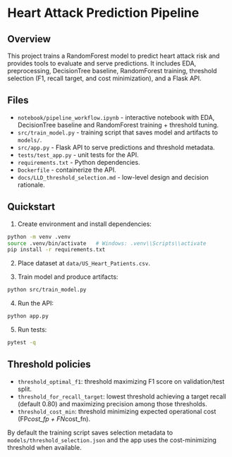 # Heart Attack Prediction Pipeline

## Overview
This project trains a RandomForest model to predict heart attack risk and provides tools to evaluate and serve predictions.
It includes EDA, preprocessing, DecisionTree baseline, RandomForest training, threshold selection (F1, recall target, and cost minimization), and a Flask API.

## Files
- `notebook/pipeline_workflow.ipynb` - interactive notebook with EDA, DecisionTree baseline and RandomForest training + threshold tuning.
- `src/train_model.py` - training script that saves model and artifacts to `models/`.
- `src/app.py` - Flask API to serve predictions and threshold metadata.
- `tests/test_app.py` - unit tests for the API.
- `requirements.txt` - Python dependencies.
- `Dockerfile` - containerize the API.
- `docs/LLD_threshold_selection.md` - low-level design and decision rationale.

## Quickstart
1. Create environment and install dependencies:
```bash
python -m venv .venv
source .venv/bin/activate   # Windows: .venv\\Scripts\\activate
pip install -r requirements.txt
```

2. Place dataset at `data/US_Heart_Patients.csv`.

3. Train model and produce artifacts:
```bash
python src/train_model.py
```

4. Run the API:
```bash
python app.py
```

5. Run tests:
```bash
pytest -q
```

## Threshold policies
- `threshold_optimal_f1`: threshold maximizing F1 score on validation/test split.
- `threshold_for_recall_target`: lowest threshold achieving a target recall (default 0.80) and maximizing precision among those thresholds.
- `threshold_cost_min`: threshold minimizing expected operational cost (FP*cost_fp + FN*cost_fn).

By default the training script saves selection metadata to `models/threshold_selection.json` and the app uses the cost-minimizing threshold when available.

